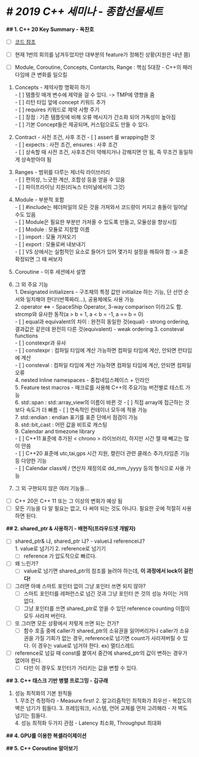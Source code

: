 # *# 2019 C++ 세미나 - 종합선물세트*

**## 1. C++ 20 Key Summary - 옥찬호**

- [ ] [코드 참조](_https://github.com/utilForever/ModernCpp_)  

- [ ] 현재 1번의 회의를 남겨두었지만 대부분의 feature가 정해진 상황(지원은 내년 쯤)  

- [ ] Module, Coroutine, Concepts, Contarcts, Range : 핵심 5대장 - C++의 패러다임에 큰 변화를 일으킬  

1. Concepts - 제약사항 명확히 하기  
		- [ ] 템플릿 매개 변수에 제약을 걸 수 있다. -> TMP에 영향을 줌  
		- [ ] 리턴 타입 앞에  concept 키워드 추가  
		- [ ] requires 키워드로 제약 사항 주기  
		- [ ] 장점 : 기존 템플릿에 비해 오류 메시지가 간소화 되어 가독성이 높아짐  
		- [ ] 기본 Concept들은 제공되며, 커스텀으로도 만들 수 있다.  
2. Contract - 사전 조건, 사후 조건
		- [ ] assert 를 wrapping한 것  
		- [ ] expects : 사전 조건, ensures : 사후 조건  
		- [ ] 상속할 때 사전 조건, 사후조건이 약해지거나 강해지면 안 됨, 즉 무조건 동일하게 상속받아야 됨  
3. Ranges - 범위를 다루는 제너릭 라이브러리  
		- [ ] 편의성, 느긋한 계산, 조합성 등을 얻을 수 있음  
		- [ ] 파이프라이닝 지원(리눅스 터미널에서의 그것)  
4. Module - 부분적 포함  
		- [ ] #include는 헤더파일의 모든 것을 가져와서 코드량이 커지고 충돌이 일어날 수도 있음  
		- [ ] Module은 필요한 부분만 가져올 수 있도록 만들고, 모듈성을 향상시킴  
		- [ ] Module : 모듈로 지정할 이름  
		- [ ] import : 모듈 가져오기  
		- [ ] export : 모듈로써 내보내기  
		- [ ] VS 상에서는 실험적인 요소로 들어가 있어 몇가지 설정을 해줘야 함 -> 표준 확정되면 그 때 써보자  
5. Coroutine - 이후 세션에서 설명  

6. 그 외 주요 기능  
		1. Designated initializers  - 구조체의 특정 값만 initlalize 하는 기능, 단 선언 순서와 일치해야 한다!(반쪽짜리…), 공용체에도 사용 가능  
		2. operator <=> - SpaceShip Operator, 3-way comparison 이라고도 함. strcmp와 유사한 동작(a > b = 1, a < b = -1, a == b = 0)  
			- [ ] equal과 equivalent의 차이 : 완전히 동일한 것(equal) - strong ordering, 결과값은 같은데 완전히 다른 것(equivalent) - weak ordering
		3. consteval functions  
			- [ ] constexpr과 유사  
				- [ ] constexpr : 컴파일 타임에 계산 가능하면 컴파일 타임에 계산, 안되면 런타임에 계산  
				- [ ] consteval : 컴파일 타임에 계산 가능하면 컴파일 타임에 계산, 안되면 컴파일 오류  
		4. nested lnline namespaces - 중첩네임스페이스 + 인라인  
		5. Feature test macros - 매크로를 사용해 C++의 주요기능 버전별로 테스트 가능  
		6. std::span : std::array_view의 이름이 바뀐 것
				- [ ] 직접 array에 접근하는 것보다 속도가 더 빠름
				- [ ] 연속적인 컨테이너 모두에 적용 가능  
		7. std::endian : endian 표기를 표준 단에서 점검이 가능  
		8. std::bit_cast : 어떤 값을 비트로 캐스팅  
		9. Calendar and timezone library  
				- [ ] C++11 표준에 추가된 < chrono > 라이브러리, 하지만 시간 잴 때 빼고는 많이 안씀  
				- [ ] C++20 표준에 utc,tai,gps 시간 지원, 캘린더 관련 클래스 추가,타임존 기능 등 다양한 기능  
				- [ ] Calendar class에 / 연산자 재정의로 dd_mm_/yyyy 등의 형식으로 사용 가능  
7. 그 외 구현되지 않은 여러 기능들…  

- [ ] C++ 20은 C++ 11 또는 그 이상의 변화가 예상 됨  
- [ ] 모든 기능을 다 알 필요는 없고, 다 써야 되는 것도 아니다. 필요한 곳에 적절히 사용하면 된다.  

**## 2. shared_ptr & 사용하기 - 배현직(프라우드넷 개발자)**

- [ ] shared_ptr& 냐, shared_ptr 냐? - value냐 reference냐?  
		1. value로 넘기기
		2. reference로 넘기기  
	- [ ] reference 가 압도적으로 빠르다.  
- [ ] 왜 느린가?  
	- [ ] value로 넘기면 shared_ptr의 참조를 늘려야 하는데, **__이 과정에서 lock이 걸린다!__**  
- [ ] 그러면 아예 스마트 포인터 없이 그냥 포인터 쓰면 되지 않아?  
	- [ ] 스마트 포인터를 레퍼런스로 넘긴 것과 그냥 포인터 쓴 것의 성능 차이는 거의 없다.  
	- [ ] 그냥 포인터를 쓰면 shared_ptr로 얻을 수 있던 reference counting 이점이 모두 사라져 버린다.  
- [ ] 또 그러면 모든 상황에서 저렇게 쓰면 되는 건가?  
	- [ ] 함수 호출 중에 caller가 shared_ptr의 소유권을 잃어버리거나 caller가 소유권을 가질 기회가 없는 경우, reference로 넘기면 count가 사라져버릴 수 있다. 이 경우는 value로 넘거야 한다. ex) 멀티스레드 
- [ ] reference로 넘길 때 const를 붙여서 중간에 shared_ptr의 값이 변하는 경우가 없어야 한다.  
	- [ ] 다만 이 경우도 포인터가 가리키는 값을 변할 수 있다.  

**## 3. C++ 태스크 기반 병렬 프로그밍  - 김규래**

1. 성능 최적화의 기본 원칙들  
		1. 무조건 측정하라 - Measure first! 
		2. 알고리즘적인 최적화가 최우선 - 복잡도의 벽은 넘기가 힘들다.
		3. 프레임워크, 시스템, 언어 교체를 먼저 고려해라 - 저 벽도 넘기는 힘들다.  
		4. 성능 최적화 두가지 관점 - Latency 최소화, Throughput 최대화  

**## 4. GPU를 이용한 복셀라이제이션**

**## 5. C++ Coroutine 알아보기**

